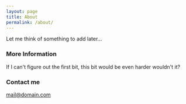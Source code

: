 ```yaml
---
layout: page
title: About
permalink: /about/
---
```


Let me think of something to add later...

### More Information

If I can't figure out the first bit, this bit would be even harder wouldn't it?

### Contact me

[mail@domain.com](mailto:email@domain.com)
